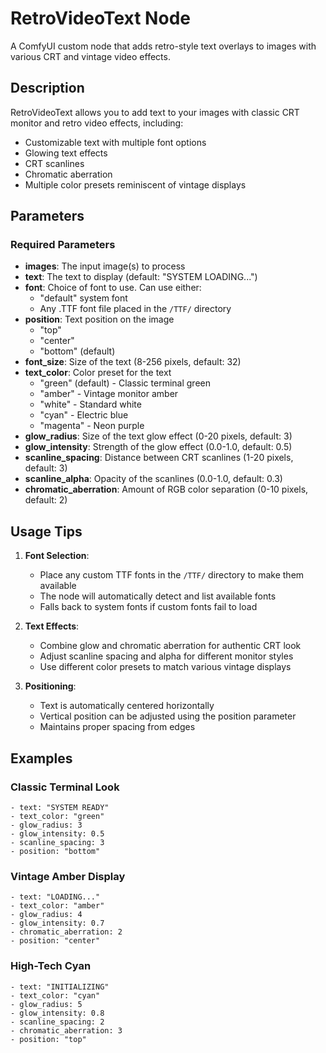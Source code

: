 # RetroVideoText Node

A ComfyUI custom node that adds retro-style text overlays to images with various CRT and vintage video effects.

## Description

RetroVideoText allows you to add text to your images with classic CRT monitor and retro video effects, including:
- Customizable text with multiple font options
- Glowing text effects
- CRT scanlines
- Chromatic aberration
- Multiple color presets reminiscent of vintage displays

## Parameters

### Required Parameters

- **images**: The input image(s) to process
- **text**: The text to display (default: "SYSTEM LOADING...")
- **font**: Choice of font to use. Can use either:
  - "default" system font
  - Any .TTF font file placed in the `/TTF/` directory
- **position**: Text position on the image
  - "top"
  - "center"
  - "bottom" (default)
- **font_size**: Size of the text (8-256 pixels, default: 32)
- **text_color**: Color preset for the text
  - "green" (default) - Classic terminal green
  - "amber" - Vintage monitor amber
  - "white" - Standard white
  - "cyan" - Electric blue
  - "magenta" - Neon purple
- **glow_radius**: Size of the text glow effect (0-20 pixels, default: 3)
- **glow_intensity**: Strength of the glow effect (0.0-1.0, default: 0.5)
- **scanline_spacing**: Distance between CRT scanlines (1-20 pixels, default: 3)
- **scanline_alpha**: Opacity of the scanlines (0.0-1.0, default: 0.3)
- **chromatic_aberration**: Amount of RGB color separation (0-10 pixels, default: 2)

## Usage Tips

1. **Font Selection**:
   - Place any custom TTF fonts in the `/TTF/` directory to make them available
   - The node will automatically detect and list available fonts
   - Falls back to system fonts if custom fonts fail to load

2. **Text Effects**:
   - Combine glow and chromatic aberration for authentic CRT look
   - Adjust scanline spacing and alpha for different monitor styles
   - Use different color presets to match various vintage displays

3. **Positioning**:
   - Text is automatically centered horizontally
   - Vertical position can be adjusted using the position parameter
   - Maintains proper spacing from edges

## Examples

### Classic Terminal Look
```
- text: "SYSTEM READY"
- text_color: "green"
- glow_radius: 3
- glow_intensity: 0.5
- scanline_spacing: 3
- position: "bottom"
```

### Vintage Amber Display
```
- text: "LOADING..."
- text_color: "amber"
- glow_radius: 4
- glow_intensity: 0.7
- chromatic_aberration: 2
- position: "center"
```

### High-Tech Cyan
```
- text: "INITIALIZING"
- text_color: "cyan"
- glow_radius: 5
- glow_intensity: 0.8
- scanline_spacing: 2
- chromatic_aberration: 3
- position: "top"
```
